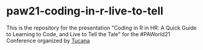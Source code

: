 # paw21-coding-in-r-live-to-tell
This is the repository for the presentation "Coding in R in HR: A Quick Guide to Learning to Code, and Live to Tell the Tale" for the #PAWorld21 Conference organized by [Tucana](https://tucana-global.com/people-analytics-world/)

